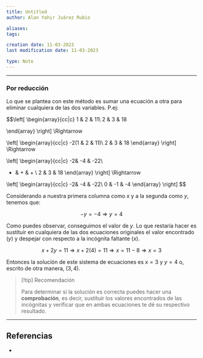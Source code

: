 ```yaml
---
title: Untitled
author: Alan Yahir Juárez Rubio

aliases:
tags:

creation date: 11-03-2023
last modification date: 11-03-2023

type: Note
---
```

---
### Por reducción

Lo que se plantea con este método es sumar una ecuación a otra para eliminar cualquiera de las dos variables. P.ej:

$$\left[ \begin{array}{cc|c}
1 & 2 & 11\\
2 & 3 & 18 

\end{array} \right] \Rightarrow

\left[ \begin{array}{cc|c}
-2(1 & 2 & 11)\\
2 & 3 & 18 
\end{array} \right] \Rightarrow

\left[ \begin{array}{cc|c}
-2& -4 & -22\\
+ & + & +  \\
2 & 3 & 18 
\end{array} \right] \Rightarrow

\left[ \begin{array}{cc|c}
-2& -4 & -22\\
0 &  -1 & -4 
\end{array} \right]
$$

Considerando a nuestra primera columna como $x$ y a la segunda como $y$, tenemos que:

$$-y = -4 \Rightarrow  y = 4$$

Como puedes observar, conseguimos el valor de $y$. Lo que restaría hacer es sustituir en cualquiera de las dos ecuaciones originales el valor encontrado ($y$) y despejar con respecto a la incógnita faltante ($x$). 

$$x + 2y = 11 \Rightarrow x + 2(4) = 11 \Rightarrow x = 11-8 \Rightarrow x = 3$$

Entonces la solución de este sistema de ecuaciones es $x = 3$ y $y = 4$ o, escrito de otra manera, $(3, 4)$.

> [!tip] Recomendación
> 
> Para determinar si la solución es correcta puedes hacer una **comprobación**, es decir, sustituir los valores  encontrados de las incógnitas y verificar que en ambas ecuaciones te dé su respectivo resultado.


<div style="page-break-after: always;"></div>

---
## Referencias

- 